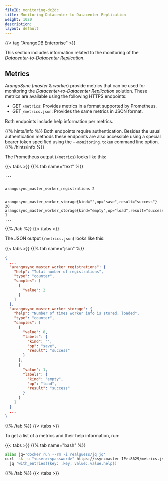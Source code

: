 ```yaml
---
fileID: monitoring-dc2dc
title: Monitoring Datacenter-to-Datacenter Replication
weight: 1020
description: 
layout: default
---
```

{{< tag "ArangoDB Enterprise" >}}

This section includes information related to the monitoring of the
_Datacenter-to-Datacenter Replication_.

## Metrics

_ArangoSync_ (_master_ & _worker_) provide metrics that can be used for monitoring
the _Datacenter-to-Datacenter Replication_ solution. These metrics are available
using the following HTTPS endpoints:

- GET `/metrics`: Provides metrics in a format supported by Prometheus.
- GET `/metrics.json`: Provides the same metrics in JSON format.

Both endpoints include help information per metrics.

{{% hints/info %}}
Both endpoints require authentication. Besides the usual authentication methods
these endpoints are also accessible using a special bearer token specified using the `--monitoring.token`
command line option.
{{% /hints/info %}}

The Prometheus output (`/metrics`) looks like this:

{{< tabs >}}
{{% tab name="text" %}}
```text
...


arangosync_master_worker_registrations 2


arangosync_master_worker_storage{kind="",op="save",result="success"} 20
arangosync_master_worker_storage{kind="empty",op="load",result="success"} 1
...
```
{{% /tab %}}
{{< /tabs >}}

The JSON output (`/metrics.json`) looks like this:

{{< tabs >}}
{{% tab name="json" %}}
```json
{
  ...
  "arangosync_master_worker_registrations": {
    "help": "Total number of registrations",
    "type": "counter",
    "samples": [
      {
        "value": 2
      }
    ]
  },
  "arangosync_master_worker_storage": {
    "help": "Number of times worker info is stored, loaded",
    "type": "counter",
    "samples": [
      {
        "value": 8,
        "labels": {
          "kind": "",
          "op": "save",
          "result": "success"
        }
      },
      {
        "value": 1,
        "labels": {
          "kind": "empty",
          "op": "load",
          "result": "success"
        }
      }
    ]
  }
  ...
}
```
{{% /tab %}}
{{< /tabs >}}

To get a list of a metrics and their help information, run:

{{< tabs >}}
{{% tab name="bash" %}}
```bash
alias jq='docker run --rm -i realguess/jq jq'
curl -sk -u "<user>:<password>" https://<syncmaster-IP>:8629/metrics.json | \
  jq 'with_entries({key: .key, value:.value.help})'
```
{{% /tab %}}
{{< /tabs >}}